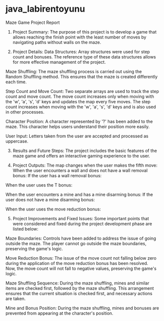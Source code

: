 # java_labirentoyunu
Maze Game Project Report

1. Project Summary:
The purpose of this project is to develop a game that allows reaching the finish point with the least number of moves by navigating paths without walls on the maze.

2. Project Details:
Data Structures:
Array structures were used for step count and bonuses. The reference type of these data structures allows for more effective management of the project.

Maze Shuffling:
The maze shuffling process is carried out using the Random Shuffling method. This ensures that the maze is created differently each time.

Step Count and Move Count:
Two separate arrays are used to track the step count and move count. The move count increases only when moving with the 'w', 'a', 's', 'd' keys and updates the map every five moves. The step count increases when moving with the 'w', 'a', 's', 'd' keys and is also used in other processes.

Character Position:
A character represented by '?' has been added to the maze. This character helps users understand their position more easily.

User Input:
Letters taken from the user are accepted and processed as uppercase.

3. Results and Future Steps:
The project includes the basic features of the maze game and offers an interactive gaming experience to the user.

4. Project Outputs:
The map changes when the user makes the fifth move:
When the user encounters a wall and does not have a wall removal bonus:
If the user has a wall removal bonus:

When the user uses the T bonus:

When the user encounters a mine and has a mine disarming bonus:
If the user does not have a mine disarming bonus:

When the user uses the move reduction bonus:

5. Project Improvements and Fixed Issues:
Some important points that were considered and fixed during the project development phase are listed below:

Maze Boundaries:
Controls have been added to address the issue of going outside the maze. The player cannot go outside the maze boundaries, preserving the game's logic.

Move Reduction Bonus:
The issue of the move count not falling below zero during the application of the move reduction bonus has been resolved. Now, the move count will not fall to negative values, preserving the game's logic.

Maze Shuffling Sequence:
During the maze shuffling, mines and similar items are checked first, followed by the maze shuffling. This arrangement ensures that the current situation is checked first, and necessary actions are taken.

Mine and Bonus Position:
During the maze shuffling, mines and bonuses are prevented from appearing at the character's position.
